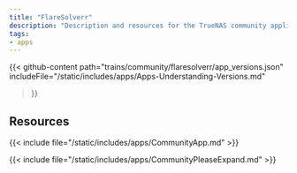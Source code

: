 ```yaml
---
title: "FlareSolverr"
description: "Description and resources for the TrueNAS community application called FlareSolverr."
tags:
- apps
---
```


{{< github-content 
    path="trains/community/flaresolverr/app_versions.json"
	includeFile="/static/includes/apps/Apps-Understanding-Versions.md"
>}}

## Resources

{{< include file="/static/includes/apps/CommunityApp.md" >}}

{{< include file="/static/includes/apps/CommunityPleaseExpand.md" >}}

<!--
<div class="docs-sections">

{{< doc-card title="<appname> Deployments" link="/resources/"
descr="How to deploy and configure the <appname> app." >}}

</div>
-->
